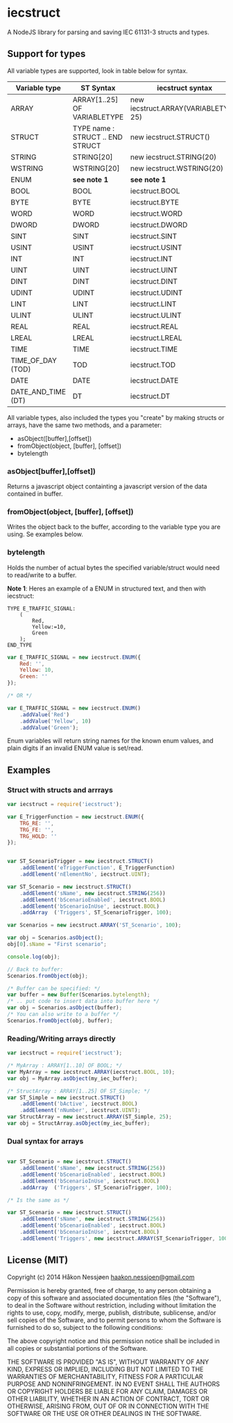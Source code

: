 iecstruct
=========

A NodeJS library for parsing and saving IEC 61131-3 structs and types.

Support for types
-----------------

All variable types are supported, look in table below for syntax.

Variable type | ST Syntax | iecstruct syntax
--- | --- | ---
ARRAY | ARRAY[1..25] OF VARIABLETYPE | new iecstruct.ARRAY(VARIABLETYPE, 25)
STRUCT | TYPE name : STRUCT .. END STRUCT | new iecstruct.STRUCT()
STRING | STRING[20] | new iecstruct.STRING(20)
WSTRING | WSTRING[20] | new iecstruct.WSTRING(20)
ENUM | **see note 1** | **see note 1**
BOOL | BOOL | iecstruct.BOOL
BYTE | BYTE | iecstruct.BYTE
WORD | WORD | iecstruct.WORD
DWORD | DWORD | iecstruct.DWORD
SINT | SINT | iecstruct.SINT
USINT | USINT | iecstruct.USINT
INT | INT | iecstruct.INT
UINT | UINT | iecstruct.UINT
DINT | DINT | iecstruct.DINT
UDINT | UDINT | iecstruct.UDINT
LINT | LINT | iecstruct.LINT
ULINT | ULINT | iecstruct.ULINT
REAL | REAL | iecstruct.REAL
LREAL | LREAL | iecstruct.LREAL
TIME | TIME | iecstruct.TIME
TIME_OF_DAY (TOD) | TOD | iecstruct.TOD
DATE | DATE | iecstruct.DATE
DATE_AND_TIME (DT) | DT | iecstruct.DT

All variable types, also included the types you "create" by making structs or arrays, have the same two methods, and a parameter:
  * asObject([buffer],[offset])
  * fromObject(object, [buffer], [offset])
  * bytelength


### asObject[buffer],[offset])

Returns a javascript object containting a javascript version of the data contained in buffer.

### fromObject(object, [buffer], [offset])

Writes the object back to the buffer, according to the variable type you are using. Se examples below.

### bytelength

Holds the number of actual bytes the specified variable/struct would need to read/write to a buffer.

**Note 1**: Heres an example of a ENUM in structured text, and then with iecstruct:

```
TYPE E_TRAFFIC_SIGNAL:
	(
		Red,
		Yellow:=10,
		Green
	);
END_TYPE
```

```javascript
var E_TRAFFIC_SIGNAL = new iecstruct.ENUM({
	Red: '',
	Yellow: 10,
	Green: ''
});

/* OR */

var E_TRAFFIC_SIGNAL = new iecstruct.ENUM()
	.addValue('Red')
	.addValue('Yellow', 10)
	.addValue('Green');

```
Enum variables will return string names for the known enum values, and plain digits if an invalid ENUM value is set/read.

Examples
--------

### Struct with structs and arrrays

```javascript
var iecstruct = require('iecstruct');

var E_TriggerFunction = new iecstruct.ENUM({
	TRG_RE: '',
	TRG_FE: '',
	TRG_HOLD: ''
});


var ST_ScenarioTrigger = new iecstruct.STRUCT()
	.addElement('eTriggerFunction', E_TriggerFunction)
	.addElement('nElementNo', iecstruct.UINT);

var ST_Scenario = new iecstruct.STRUCT()
	.addElement('sName', new iecstruct.STRING(256))
	.addElement('bScenarioEnabled', iecstruct.BOOL)
	.addElement('bScenarioInUse', iecstruct.BOOL)
	.addArray  ('Triggers', ST_ScenarioTrigger, 100);

var Scenarios = new iecstruct.ARRAY('ST_Scenario', 100);

var obj = Scenarios.asObject();
obj[0].sName = "First scenario";

console.log(obj);

// Back to buffer:
Scenarios.fromObject(obj);

/* Buffer can be specified: */
var buffer = new Buffer(Scenarios.bytelength);
/* .. put code to insert data into buffer here */
var obj = Scenarios.asObject(buffer);
/* You can also write to a buffer */
Scenarios.fromObject(obj, buffer);


```

### Reading/Writing arrays directly

```javascript
var iecstruct = require('iecstruct');

/* MyArray : ARRAY[1..10] OF BOOL; */
var MyArray = new iecstruct.ARRAY(iecstruct.BOOL, 10);
var obj = MyArray.asObject(my_iec_buffer);

/* StructArray : ARRAY[1..25] OF ST_Simple; */
var ST_Simple = new iecstruct.STRUCT()
	.addElement('bActive', iecstruct.BOOL)
	.addElement('nNumber', iecstruct.UINT);
var StructArray = new iecstruct.ARRAY(ST_Simple, 25);
var obj = StructArray.asObject(my_iec_buffer);
```

### Dual syntax for arrays
```javascript

var ST_Scenario = new iecstruct.STRUCT()
	.addElement('sName', new iecstruct.STRING(256))
	.addElement('bScenarioEnabled', iecstruct.BOOL)
	.addElement('bScenarioInUse', iecstruct.BOOL)
	.addArray  ('Triggers', ST_ScenarioTrigger, 100);

/* Is the same as */

var ST_Scenario = new iecstruct.STRUCT()
	.addElement('sName', new iecstruct.STRING(256))
	.addElement('bScenarioEnabled', iecstruct.BOOL)
	.addElement('bScenarioInUse', iecstruct.BOOL)
	.addElement('Triggers', new iecstruct.ARRAY(ST_ScenarioTrigger, 100));

```

License (MIT)
-------------
Copyright (c) 2014 Håkon Nessjøen <haakon.nessjoen@gmail.com>

Permission is hereby granted, free of charge, to any person obtaining a copy of this software and associated documentation files (the "Software"), to deal in the Software without restriction, including without limitation the rights to
use, copy, modify, merge, publish, distribute, sublicense, and/or sell copies of the Software, and to permit persons to whom the Software is furnished to do so, subject to the following conditions:

The above copyright notice and this permission notice shall be included in all copies or substantial portions of the Software.

THE SOFTWARE IS PROVIDED "AS IS", WITHOUT WARRANTY OF ANY KIND, EXPRESS OR IMPLIED, INCLUDING BUT NOT LIMITED TO THE WARRANTIES OF MERCHANTABILITY, FITNESS FOR A PARTICULAR PURPOSE AND NONINFRINGEMENT. IN NO EVENT SHALL THE AUTHORS OR
COPYRIGHT HOLDERS BE LIABLE FOR ANY CLAIM, DAMAGES OR OTHER LIABILITY, WHETHER IN AN ACTION OF CONTRACT, TORT OR OTHERWISE, ARISING FROM, OUT OF OR IN CONNECTION WITH THE SOFTWARE OR THE USE OR OTHER DEALINGS IN THE SOFTWARE.

